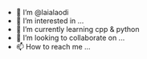 - 👋 I’m @laialaodi
- 👀 I’m interested in ...
- 🌱 I’m currently learning cpp & python
- 💞️ I’m looking to collaborate on ...
- 📫 How to reach me ...

<!---
laialaodi/laialaodi is a ✨ special ✨ repository because its `README.md` (this file) appears on your GitHub profile.
You can click the Preview link to take a look at your changes.
--->

